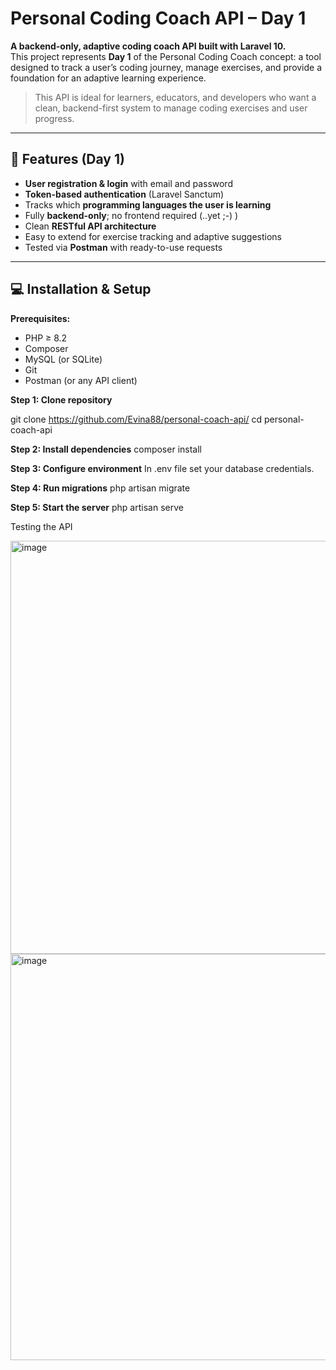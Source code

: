 # Personal Coding Coach API – Day 1

**A backend-only, adaptive coding coach API built with Laravel 10.**  
This project represents **Day 1** of the Personal Coding Coach concept: a tool designed to track a user’s coding journey, manage exercises, and provide a foundation for an adaptive learning experience.

> This API is ideal for learners, educators, and developers who want a clean, backend-first system to manage coding exercises and user progress.

---

## 🚀 Features (Day 1)

- **User registration & login** with email and password
- **Token-based authentication** (Laravel Sanctum)
- Tracks which **programming languages the user is learning**
- Fully **backend-only**; no frontend required (..yet ;-) )
- Clean **RESTful API architecture**
- Easy to extend for exercise tracking and adaptive suggestions
- Tested via **Postman** with ready-to-use requests

---

## 💻 Installation & Setup

**Prerequisites:**

- PHP ≥ 8.2  
- Composer  
- MySQL (or SQLite)  
- Git  
- Postman (or any API client)  

**Step 1: Clone repository**

git clone https://github.com/Evina88/personal-coach-api/
cd personal-coach-api

**Step 2: Install dependencies**
composer install

**Step 3: Configure environment**
In .env file set your database credentials.

**Step 4: Run migrations**
php artisan migrate

**Step 5: Start the server**
php artisan serve

Testing the API

<img width="859" height="661" alt="image" src="https://github.com/user-attachments/assets/ac5f9bc4-cd2c-425e-a5ba-70ba559a8a63" />

<img width="851" height="650" alt="image" src="https://github.com/user-attachments/assets/c23858ef-f70c-4dd6-aa91-6ec8918c93d6" />



